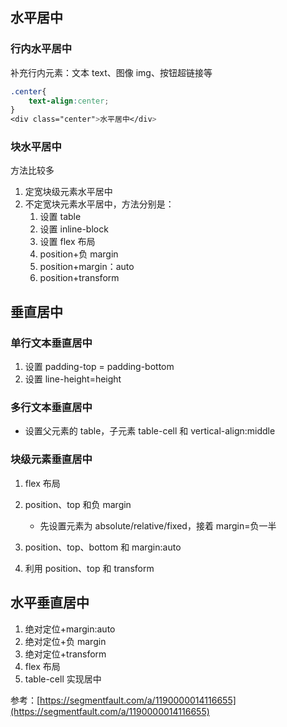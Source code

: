 ## 水平居中

### 行内水平居中

补充行内元素：文本 text、图像 img、按钮超链接等

```css
.center{
    text-align:center;
}
<div class="center">水平居中</div>
```

### 块水平居中

方法比较多

1. 定宽块级元素水平居中
2. 不定宽块元素水平居中，方法分别是：
   1. 设置 table
   2. 设置 inline-block
   3. 设置 flex 布局
   4. position+负 margin
   5. position+margin：auto
   6. position+transform

## 垂直居中

### 单行文本垂直居中

1. 设置 padding-top = padding-bottom
2. 设置 line-height=height

### 多行文本垂直居中

- 设置父元素的 table，子元素 table-cell 和 vertical-align:middle

### 块级元素垂直居中

1. flex 布局
2. position、top 和负 margin

   - 先设置元素为 absolute/relative/fixed，接着 margin=负一半

3. position、top、bottom 和 margin:auto
4. 利用 position、top 和 transform

## 水平垂直居中

1. 绝对定位+margin:auto
2. 绝对定位+负 margin
3. 绝对定位+transform
4. flex 布局
5. table-cell 实现居中

参考：[https://segmentfault.com/a/1190000014116655](https://segmentfault.com/a/1190000014116655)

